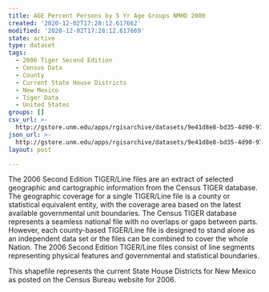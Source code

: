 ```yaml
---
title: AGE Percent Persons by 5 Yr Age Groups NMHD 2000
created: '2020-12-02T17:28:12.617662'
modified: '2020-12-02T17:28:12.617669'
state: active
type: dataset
tags:
  - 2006 Tiger Second Edition
  - Census Data
  - County
  - Current State House Districts
  - New Mexico
  - Tiger Data
  - United States
groups: []
csv_url: >-
  http://gstore.unm.edu/apps/rgisarchive/datasets/9e41d8e8-bd35-4d90-9707-2103d1af9d12/nmh271data436467151_sth_view.derived.csv
json_url: >-
  http://gstore.unm.edu/apps/rgisarchive/datasets/9e41d8e8-bd35-4d90-9707-2103d1af9d12/nmh271data436467151_sth_view.derived.json
layout: post

---
```

The 2006 Second Edition TIGER/Line files are an extract of selected geographic and cartographic information from the Census TIGER database.  The geographic coverage for a single TIGER/Line file is a county or statistical equivalent entity, with the coverage area based on the latest available governmental unit boundaries. The Census TIGER database represents a seamless national file with no overlaps or gaps between parts.  However, each county-based TIGER/Line file is designed to stand alone as an independent data set or the files can be combined to cover the whole Nation.  The 2006 Second Edition  TIGER/Line files consist of line segments representing physical features and governmental and statistical boundaries.  

This shapefile represents the current State House Districts for New Mexico as posted on the Census Bureau website for 2006.
